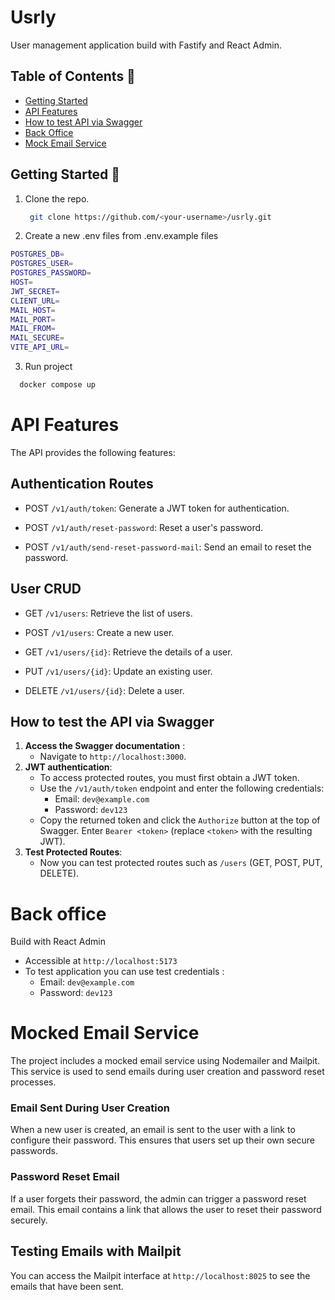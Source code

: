 # Usrly

User management application build with Fastify and React Admin.

## Table of Contents 📜
- <a href="#getting-started-">Getting Started</a>
-  <a href="#api-features">API Features</a>
- <a href="#how-to-test-the-api-via-swagger">How to test API via Swagger</a>
- <a href="#back-office">Back Office</a>
- <a href="#mocked-email-service">Mock Email Service</a>

## Getting Started 🎯

1. Clone the repo.

   ```sh
    git clone https://github.com/<your-username>/usrly.git
   ```
2. Create a new .env files from .env.example files
 
```sh
POSTGRES_DB=
POSTGRES_USER=
POSTGRES_PASSWORD=
HOST=
JWT_SECRET=
CLIENT_URL=
MAIL_HOST=
MAIL_PORT=
MAIL_FROM=
MAIL_SECURE=
VITE_API_URL=
```
3. Run project

 ```sh
   docker compose up
  ```

# API Features 
 
The API provides the following features:

## Authentication Routes

- POST `/v1/auth/token`: Generate a JWT token for authentication.

- POST `/v1/auth/reset-password`: Reset a user's password.

- POST `/v1/auth/send-reset-password-mail`: Send an email to reset the password.

## User CRUD

- GET `/v1/users`: Retrieve the list of users.

- POST `/v1/users`: Create a new user.

- GET `/v1/users/{id}`: Retrieve the details of a user.

- PUT `/v1/users/{id}`: Update an existing user.

- DELETE `/v1/users/{id}`: Delete a user.

## How to test the API via Swagger

1. **Access the Swagger documentation** :
   - Navigate to `http://localhost:3000`.
2. **JWT authentication**:
   - To access protected routes, you must first obtain a JWT token.
   - Use the `/v1/auth/token` endpoint and enter the following credentials:
     - Email: `dev@example.com`
     - Password: `dev123`
   - Copy the returned token and click the `Authorize` button at the top of Swagger. Enter `Bearer <token>` (replace `<token>` with the resulting JWT).
3. **Test Protected Routes**:
   - Now you can test protected routes such as `/users` (GET, POST, PUT, DELETE).

# Back office 
Build with React Admin 
- Accessible at `http://localhost:5173`
- To test application you can use test credentials : 
  - Email: `dev@example.com`
  - Password: `dev123`

# Mocked Email Service
The project includes a mocked email service using Nodemailer and Mailpit. This service is used to send emails during user creation and password reset processes.

### Email Sent During User Creation

When a new user is created, an email is sent to the user with a link to configure their password. This ensures that users set up their own secure passwords.

### Password Reset Email

If a user forgets their password, the admin can trigger a password reset email. This email contains a link that allows the user to reset their password securely.

## Testing Emails with Mailpit

You can access the Mailpit interface at `http://localhost:8025` to see the emails that have been sent.
